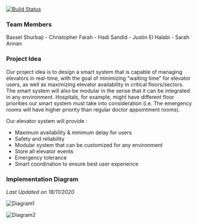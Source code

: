 [![Build Status](https://travis-ci.com/basselshurbaji/EECE437-SmartElevatorSystem.svg?branch=master)](https://travis-ci.com/basselshurbaji/EECE437-SmartElevatorSystem)
### Team Members

Bassel Shurbaji - Christopher Farah - Hadi Sandid - Justin El Halabi - Sarah Annan

### Project Idea

Our project idea is to design a smart system that is capable of managing elevators in real-time, with the goal of minimizing “waiting time” for elevator users, as well as maximizing elevator availability in critical floors/sectors. The smart system will also be modular in the sense that it can be integrated in any environment. Hospitals, for example, might have different floor priorities our smart system must take into consideration (i.e. The emergency rooms will have higher priority than regular doctor appointment rooms).

Our elevator system will provide :

- Maximum availability & minimum delay for users
- Safety and reliability
- Modular system that can be customized for any environment
- Store all elevator events
- Emergency tolerance
- Smart coordination to ensure best user experience

### Implementation Diagram

*Last Updated on 18/11/2020*

![Diagram1](https://raw.githubusercontent.com/hsandid/hsandid.github.io/master/assets/images/Diagram1.png)

![Diagram2](https://raw.githubusercontent.com/hsandid/hsandid.github.io/master/assets/images/Diagram2.png)


